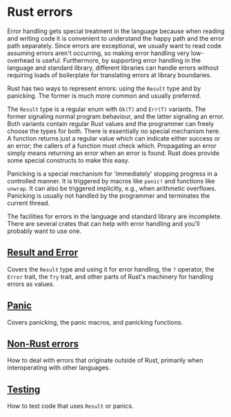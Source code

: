 # Rust errors

Error handling gets special treatment in the language because when reading and writing code it is convenient to understand the happy path and the error path separately. Since errors are exceptional, we usually want to read code assuming errors aren't occurring, so making error handling very low-overhead is useful. Furthermore, by supporting error handling in the language and standard library, different libraries can handle errors without requiring loads of boilerplate for translating errors at library boundaries.

Rust has two ways to represent errors: using the `Result` type and by panicking. The former is much more common and usually preferred.

The `Result` type is a regular enum with `Ok(T)` and `Err(T)` variants. The former signaling normal program behaviour, and the latter signaling an error. Both variants contain regular Rust values and the programmer can freely choose the types for both. There is essentially no special mechanism here. A function returns just a regular value which can indicate either success or an error; the callers of a function must check which. Propagating an error simply means returning an error when an error is found. Rust does provide some special constructs to make this easy.

Panicking is a special mechanism for 'immediately' stopping progress in a controlled manner. It is triggered by macros like `panic!` and functions like `unwrap`. It can also be triggered implicitly, e.g., when arithmetic overflows. Panicking is usually not handled by the programmer and terminates the current thread.

The facilities for errors in the language and standard library are incomplete. There are several crates that can help with error handling and you'll probably want to use one.

## [Result and Error](result-and-error.md)


Covers the `Result` type and using it for error handling, the `?` operator, the `Error` trait, the `Try` trait, and other parts of Rust's machinery for handling errors as values.

## [Panic](panic.md)


Covers panicking, the panic macros, and panicking functions.

## [Non-Rust errors](interop.md)


How to deal with errors that originate outside of Rust, primarily when interoperating with other languages.

## [Testing](testing.md)


How to test code that uses `Result` or panics.
